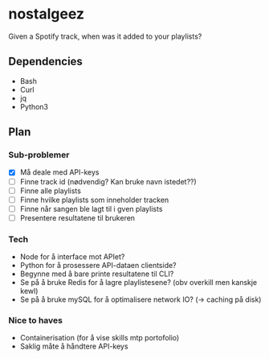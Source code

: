 # nostalgeez

Given a Spotify track, when was it added to your playlists?

## Dependencies

- Bash
- Curl
- jq
- Python3

## Plan

### Sub-problemer

- [x] Må deale med API-keys
- [ ] Finne track id (nødvendig? Kan bruke navn istedet??)
- [ ] Finne alle playlists
- [ ] Finne hvilke playlists som inneholder tracken
- [ ] Finne når sangen ble lagt til i gven playlists
- [ ] Presentere resultatene til brukeren

### Tech

- Node for å interface mot APIet?
- Python for å prosessere API-dataen clientside?
- Begynne med å bare printe resultatene til CLI?
- Se på å bruke Redis for å lagre playlistesene? (obv overkill men kanskje kewl)
- Se på å bruke mySQL for å optimalisere network IO? (-> caching på disk)

### Nice to haves

- Containerisation (for å vise skills mtp portofolio)
- Saklig måte å håndtere API-keys
